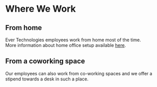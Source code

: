 # Where We Work

## From home

Ever Technologies employees work from home most of the time.  
More information about home office setup available [here](https://github.com/ever-co/handbook/blob/master/benefits-and-perks.md#home-office-set-up).

## From a coworking space

Our employees can also work from co-working spaces and we offer a stipend towards a desk in such a place.
